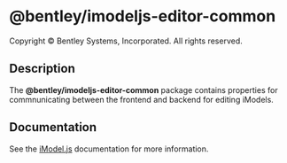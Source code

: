 # @bentley/imodeljs-editor-common

Copyright © Bentley Systems, Incorporated. All rights reserved.

## Description

The __@bentley/imodeljs-editor-common__ package contains properties for commnunicating between the frontend and backend for editing iModels.

## Documentation

See the [iModel.js](https://www.imodeljs.org) documentation for more information.
